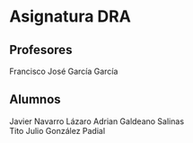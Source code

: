 # Asignatura DRA

## Profesores

Francisco José García García

## Alumnos
Javier Navarro Lázaro
Adrian Galdeano Salinas  
Tito Julio González Padial
